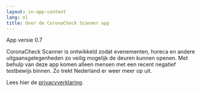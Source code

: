 ```yaml
---
layout: in-app-content
lang: nl
title: Over de CoronaCheck Scanner app
---
```

App versie 0.7

CoronaCheck Scanner is ontwikkeld zodat evenementen, horeca en andere uitgaansgelegenheden zo veilig mogelijk de deuren kunnen openen. Met behulp van deze app komen alleen mensen met een recent negatief testbewijs binnen. Zo trekt Nederland er weer meer op uit.  

Lees hier de [privacyverklaring](/nl/privacy-in-app). 

